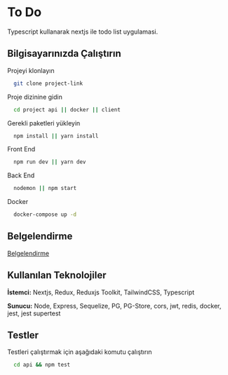 
# To Do

Typescript kullanarak nextjs ile todo list uygulamasi.


## Bilgisayarınızda Çalıştırın

Projeyi klonlayın

```bash
  git clone project-link
```

Proje dizinine gidin

```bash
  cd project api || docker || client
```

Gerekli paketleri yükleyin

```bash
  npm install || yarn install
```

Front End

```bash
  npm run dev || yarn dev
```

Back End

```bash
  nodemon || npm start
```

  
Docker

```bash
  docker-compose up -d
```


## Belgelendirme

[Belgelendirme](http://localhost:4000/swagger/)

  
## Kullanılan Teknolojiler

**İstemci:** Nextjs, Redux, Reduxjs Toolkit, TailwindCSS, Typescript

**Sunucu:** Node, Express, Sequelize, PG, PG-Store, cors, jwt, redis, docker, jest, jest supertest

  
## Testler

Testleri çalıştırmak için aşağıdaki komutu çalıştırın

```bash
  cd api && npm test
```

  